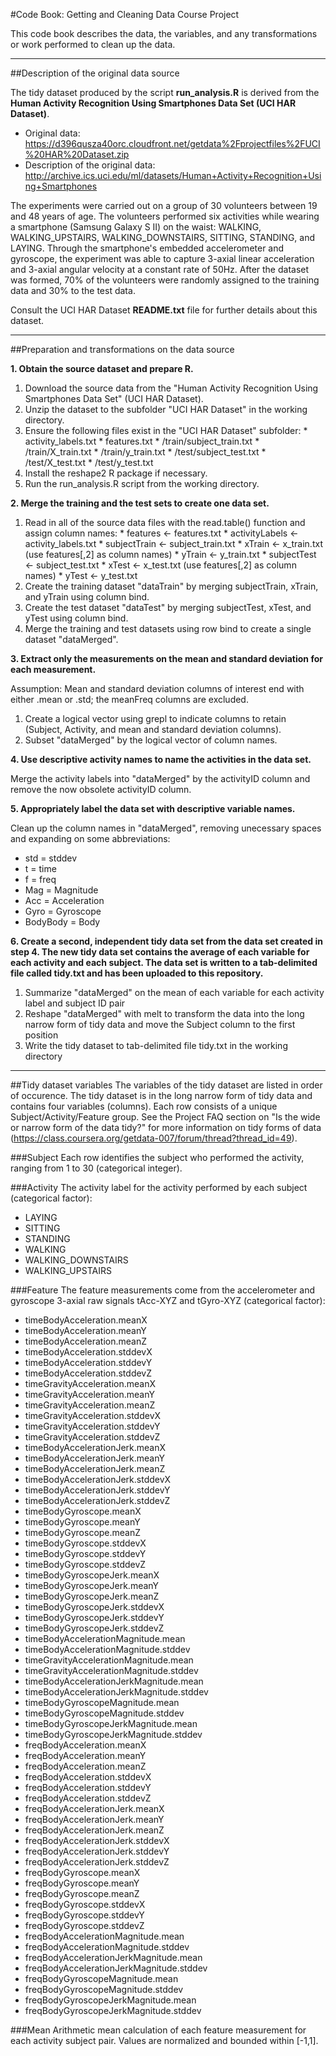 #Code Book: Getting and Cleaning Data Course Project

This code book describes the data, the variables, and any transformations or work performed to clean up the data.

---

##Description of the original data source

The tidy dataset produced by the script **run_analysis.R** is derived from the **Human Activity Recognition Using Smartphones Data Set (UCI HAR Dataset)**.

* Original data: https://d396qusza40orc.cloudfront.net/getdata%2Fprojectfiles%2FUCI%20HAR%20Dataset.zip
* Description of the original data: http://archive.ics.uci.edu/ml/datasets/Human+Activity+Recognition+Using+Smartphones

The experiments were carried out on a group of 30 volunteers between 19 and 48 years of age. The volunteers performed six activities while wearing a smartphone (Samsung Galaxy S II) on the waist: WALKING, WALKING_UPSTAIRS, WALKING_DOWNSTAIRS, SITTING, STANDING, and LAYING. Through the smartphone's embedded accelerometer and gyroscope, the experiment was able to capture 3-axial linear acceleration and 3-axial angular velocity at a constant rate of 50Hz. After the dataset was formed, 70% of the volunteers were randomly assigned to the training data and 30% to the test data. 

Consult the UCI HAR Dataset **README.txt** file for further details about this dataset. 

---

##Preparation and transformations on the data source

**1. Obtain the source dataset and prepare R.**
  1. Download the source data from the "Human Activity Recognition Using Smartphones Data Set" (UCI HAR Dataset).
  2. Unzip the dataset to the subfolder "UCI HAR Dataset" in the working directory.
  3. Ensure the following files exist in the "UCI HAR Dataset" subfolder:
    * activity_labels.txt
    * features.txt
    * /train/subject_train.txt
    * /train/X_train.txt
    * /train/y_train.txt
    * /test/subject_test.txt
    * /test/X_test.txt
    * /test/y_test.txt 
  4. Install the reshape2 R package if necessary.
  5. Run the run_analysis.R script from the working directory.

**2. Merge the training and the test sets to create one data set.**
  1. Read in all of the source data files with the read.table() function and assign column names:
    * features       <-  features.txt
    * activityLabels <-  activity_labels.txt
    * subjectTrain   <-  subject_train.txt
    * xTrain         <-  x_train.txt (use features[,2] as column names)
    * yTrain         <-  y_train.txt
    * subjectTest    <-  subject_test.txt
    * xTest          <-  x_test.txt (use features[,2] as column names)
    * yTest          <-  y_test.txt
  2. Create the training dataset "dataTrain" by merging subjectTrain, xTrain, and yTrain using column bind.
  3. Create the test dataset "dataTest" by merging subjectTest, xTest, and yTest using column bind.
  4. Merge the training and test datasets using row bind to create a single dataset "dataMerged".

**3. Extract only the measurements on the mean and standard deviation for each measurement.**

  Assumption: Mean and standard deviation columns of interest end with either .mean or .std; the meanFreq columns are excluded.
  1. Create a logical vector using grepl to indicate columns to retain (Subject, Activity, and mean and standard deviation columns). 
  2. Subset "dataMerged" by the logical vector of column names. 

**4. Use descriptive activity names to name the activities in the data set.**

  Merge the activity labels into "dataMerged" by the activityID column and remove the now obsolete activityID column.

**5. Appropriately label the data set with descriptive variable names.**

  Clean up the column names in "dataMerged", removing unecessary spaces and expanding on some abbreviations:
  * std = stddev
  * t = time
  * f = freq
  * Mag = Magnitude
  * Acc = Acceleration
  * Gyro = Gyroscope  
  * BodyBody = Body

**6. Create a second, independent tidy data set from the data set created in step 4. The new tidy data set contains the average of each variable for each activity and each subject. The data set is written to a tab-delimited file called tidy.txt and has been uploaded to this repository.**
  1. Summarize "dataMerged" on the mean of each variable for each activity label and subject ID pair
  2. Reshape "dataMerged" with melt to transform the data into the long narrow form of tidy data and move the Subject column to the first position
  4. Write the tidy dataset to tab-delimited file tidy.txt in the working directory 

---

##Tidy dataset variables
The variables of the tidy dataset are listed in order of occurence. The tidy dataset is in the long narrow form of tidy data and contains four variables (columns). Each row consists of a unique Subject/Activity/Feature group. See the Project FAQ section on "Is the wide or narrow form of the data tidy?" for more information on tidy forms of data (https://class.coursera.org/getdata-007/forum/thread?thread_id=49). 

###Subject
Each row identifies the subject who performed the activity, ranging from 1 to 30 (categorical integer).

###Activity
The activity label for the activity performed by each subject (categorical factor):

* LAYING 
* SITTING
* STANDING
* WALKING
* WALKING_DOWNSTAIRS
* WALKING_UPSTAIRS

###Feature
The feature measurements come from the accelerometer and gyroscope 3-axial raw signals tAcc-XYZ and tGyro-XYZ (categorical factor):

* timeBodyAcceleration.meanX
* timeBodyAcceleration.meanY
* timeBodyAcceleration.meanZ
* timeBodyAcceleration.stddevX
* timeBodyAcceleration.stddevY
* timeBodyAcceleration.stddevZ
* timeGravityAcceleration.meanX
* timeGravityAcceleration.meanY
* timeGravityAcceleration.meanZ
* timeGravityAcceleration.stddevX
* timeGravityAcceleration.stddevY
* timeGravityAcceleration.stddevZ
* timeBodyAccelerationJerk.meanX
* timeBodyAccelerationJerk.meanY
* timeBodyAccelerationJerk.meanZ
* timeBodyAccelerationJerk.stddevX
* timeBodyAccelerationJerk.stddevY
* timeBodyAccelerationJerk.stddevZ
* timeBodyGyroscope.meanX
* timeBodyGyroscope.meanY
* timeBodyGyroscope.meanZ
* timeBodyGyroscope.stddevX
* timeBodyGyroscope.stddevY
* timeBodyGyroscope.stddevZ
* timeBodyGyroscopeJerk.meanX
* timeBodyGyroscopeJerk.meanY
* timeBodyGyroscopeJerk.meanZ
* timeBodyGyroscopeJerk.stddevX
* timeBodyGyroscopeJerk.stddevY
* timeBodyGyroscopeJerk.stddevZ
* timeBodyAccelerationMagnitude.mean
* timeBodyAccelerationMagnitude.stddev
* timeGravityAccelerationMagnitude.mean
* timeGravityAccelerationMagnitude.stddev
* timeBodyAccelerationJerkMagnitude.mean
* timeBodyAccelerationJerkMagnitude.stddev
* timeBodyGyroscopeMagnitude.mean
* timeBodyGyroscopeMagnitude.stddev
* timeBodyGyroscopeJerkMagnitude.mean
* timeBodyGyroscopeJerkMagnitude.stddev
* freqBodyAcceleration.meanX
* freqBodyAcceleration.meanY
* freqBodyAcceleration.meanZ
* freqBodyAcceleration.stddevX
* freqBodyAcceleration.stddevY
* freqBodyAcceleration.stddevZ
* freqBodyAccelerationJerk.meanX
* freqBodyAccelerationJerk.meanY
* freqBodyAccelerationJerk.meanZ
* freqBodyAccelerationJerk.stddevX
* freqBodyAccelerationJerk.stddevY
* freqBodyAccelerationJerk.stddevZ
* freqBodyGyroscope.meanX
* freqBodyGyroscope.meanY
* freqBodyGyroscope.meanZ
* freqBodyGyroscope.stddevX
* freqBodyGyroscope.stddevY
* freqBodyGyroscope.stddevZ
* freqBodyAccelerationMagnitude.mean
* freqBodyAccelerationMagnitude.stddev
* freqBodyAccelerationJerkMagnitude.mean
* freqBodyAccelerationJerkMagnitude.stddev
* freqBodyGyroscopeMagnitude.mean
* freqBodyGyroscopeMagnitude.stddev
* freqBodyGyroscopeJerkMagnitude.mean
* freqBodyGyroscopeJerkMagnitude.stddev

###Mean
Arithmetic mean calculation of each feature measurement for each activity subject pair. Values are normalized and bounded within [-1,1].